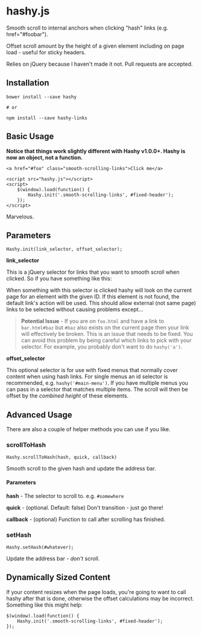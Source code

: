 # hashy.js #

Smooth scroll to internal anchors when clicking "hash" links (e.g. href="#foobar").

Offset scroll amount by the height of a given element including on page load - useful for sticky headers.

Relies on jQuery because I haven't made it not. Pull requests are accepted.


## Installation ##

    bower install --save hashy

    # or

    npm install --save hashy-links


## Basic Usage ##

**Notice that things work slightly different with Hashy v1.0.0+. Hashy is now an object, not a function.**

    <a href="#foo" class="smooth-scrolling-links">Click me</a>

    <script src="hashy.js"></script>
    <script>
        $(window).load(function() {
            Hashy.init('.smooth-scrolling-links', #fixed-header');
        });
    </script>

Marvelous.



## Parameters ##

    Hashy.init(link_selector, offset_selector);


**link_selector**

This is a jQuery selector for links that you want to smooth scroll when clicked. So if you have something like this:

When something with this selector is clicked hashy will look on the current page for an element with the given ID. If this element is not found, the default link's action will be used. This should allow external (not same page) links to be selected without causing problems except...

> **Potential Issue** - If you are on `foo.html` and have a link to `bar.html#baz` but `#baz` also exists on the current page then your link will effectively be broken. This is an issue that needs to be fixed. You can avoid this problem by being careful which links to pick with your selector. For example, you probably don't want to do `hashy('a')`.

**offset_selector**

This optional selector is for use with fixed menus that normally cover content when using hash links. For single menus an id selector is recommended, e.g. `hashy('#main-menu')`. If you have multiple menus you can pass in a selector that matches multiple items. The scroll will then be offset by the *combined height* of these elements.



## Advanced Usage ##

There are also a couple of helper methods you can use if you like.

### scrollToHash ###

    Hashy.scrollToHash(hash, quick, callback)

Smooth scroll to the given hash and update the address bar.

#### Parameters ####

**hash** - The selector to scroll to. e.g. `#somewhere`

**quick** - (optional. Default: false) Don't transition - just go there!

**callback** - (optional) Function to call after scrolling has finished.


### setHash ###

    Hashy.setHash(#whatever);

Update the address bar - *don't* scroll.



## Dynamically Sized Content ##

If your content resizes when the page loads, you're going to want to call hashy after that is done, otherwise the offset calculations may be incorrect. Something like this might help:

    $(window).load(function() {
        Hashy.init('.smooth-scrolling-links', #fixed-header');
    });
